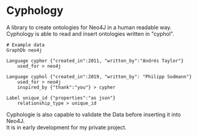 # Cyphology

A library to create ontologies for Neo4J in a human readable way.  
Cyphology is able to read and insert ontologies written in "cyphol".  

```
# Example data  
GraphDb neo4j  

Language cypher {"created_in":2011, "written_by":"Andrés Taylor"}	
	used_for > neo4j
  
Language cyphol {"created_in":2019, "written_by": "Philipp Sodmann"}
	used_for > neo4j
	inspired_by {"thank":"you"} > cypher
	
Label unique_id {"properties":"as json"}
	relationship_type > unique_id
```

Cyphologie is also capable to validate the Data before inserting it into Neo4J.  
It is in early development for my private project.
